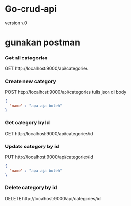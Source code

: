 # Go-crud-api
version v.0

# gunakan postman

### Get all categories
GET http://localhost:9000/api/categories

### Create new category
POST http://localhost:9000/api/categories
tulis json di body

```json
{
  "name" : "apa aja boleh"
}

```

### Get category by Id
GET http://localhost:9000/api/categories/id


### Update category by id
PUT http://localhost:9000/api/categories/id

```json
{
  "name" : "apa aja boleh"
}

```
### Delete category by id
DELETE http://localhost:9000/api/categories/id


